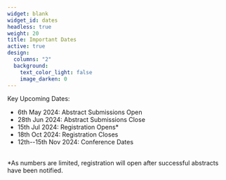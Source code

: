 ```yaml
---
widget: blank
widget_id: dates
headless: true
weight: 20
title: Important Dates
active: true
design:
  columns: "2"
  background:
    text_color_light: false
    image_darken: 0
---
```

Key Upcoming Dates:
* 6th May 2024: Abstract Submissions Open
* 28th Jun 2024: Abstract Submissions Close
* 15th Jul 2024: Registration Opens*
* 18th Oct 2024: Registration Closes
* 12th--15th Nov 2024: Conference Dates

<br>
  *As numbers are limited, registration will open after successful abstracts have been notified.

<!--Abstract submission and registration are now closed. If you submitted an abstract but have not yet received an email from us, please check your spam folder, or ensure you can receive emails from our admin address: QTDUadmin@protonmail.com If you have registered, you should have received an automatic confirmation email from the UQ payment portal.-->

